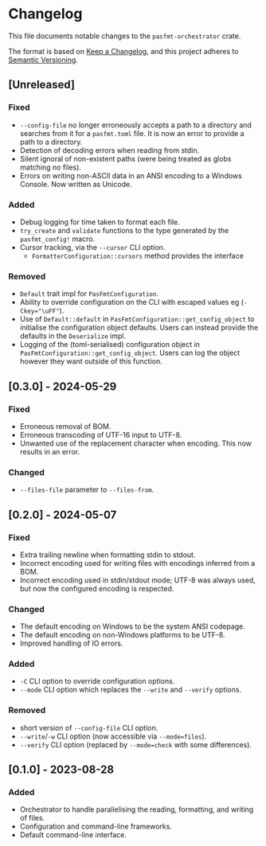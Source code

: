 # Changelog

This file documents notable changes to the `pasfmt-orchestrator` crate.

The format is based on [Keep a Changelog](https://keepachangelog.com/en/1.0.0/),
and this project adheres to [Semantic Versioning](https://semver.org/spec/v2.0.0.html).

## [Unreleased]

### Fixed

- `--config-file` no longer erroneously accepts a path to a directory and searches from it for a
  `pasfmt.toml` file. It is now an error to provide a path to a directory.
- Detection of decoding errors when reading from stdin.
- Silent ignoral of non-existent paths (were being treated as globs matching no files).
- Errors on writing non-ASCII data in an ANSI encoding to a Windows Console. Now written as Unicode.

### Added

- Debug logging for time taken to format each file.
- `try_create` and `validate` functions to the type generated by the `pasfmt_config!` macro.
- Cursor tracking, via the `--cursor` CLI option.
  - `FormatterConfiguration::cursors` method provides the interface

### Removed

- `Default` trait impl for `PasFmtConfiguration`.
- Ability to override configuration on the CLI with escaped values eg (`-Ckey="\uFF"`).
- Use of `Default::default` in `PasFmtConfiguration::get_config_object` to initialise the
  configuration object defaults. Users can instead provide the defaults in the `Deserialize` impl.
- Logging of the (toml-serialised) configuration object in `PasFmtConfiguration::get_config_object`.
  Users can log the object however they want outside of this function.

## [0.3.0] - 2024-05-29

### Fixed

- Erroneous removal of BOM.
- Erroneous transcoding of UTF-16 input to UTF-8.
- Unwanted use of the replacement character when encoding. This now results in an error.

### Changed

- `--files-file` parameter to `--files-from`.

## [0.2.0] - 2024-05-07

### Fixed

- Extra trailing newline when formatting stdin to stdout.
- Incorrect encoding used for writing files with encodings inferred from a BOM.
- Incorrect encoding used in stdin/stdout mode; UTF-8 was always used, but now the configured
  encoding is respected.

### Changed

- The default encoding on Windows to be the system ANSI codepage.
- The default encoding on non-Windows platforms to be UTF-8.
- Improved handling of IO errors.

### Added

- `-C` CLI option to override configuration options.
- `--mode` CLI option which replaces the `--write` and `--verify` options.

### Removed

- short version of `--config-file` CLI option.
- `--write`/`-w` CLI option (now accessible via `--mode=files`).
- `--verify` CLI option (replaced by `--mode=check` with some differences).

## [0.1.0] - 2023-08-28

### Added

- Orchestrator to handle parallelising the reading, formatting, and writing of files.
- Configuration and command-line frameworks.
- Default command-line interface.

